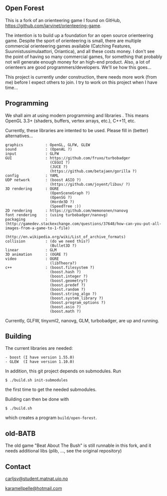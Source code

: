Open Forest
--------------------

This is a fork of an orienteering game I found on GitHub, https://github.com/jarvinet/orienteering-game.

The intention is to build up a foundation for an open source orienteering game. Despite the sport of 
orienteering is small, there are multiple commercial orienteering games available (Catching Features, 
Suunnistussimulaattori, Oriantica), and all these costs money. I don't see the point of having so many
commercial games, for something that probably not will generate enough money for an high-end product.
Also, a lot of orienteers are good programmers/developers. We'll se how this goes...

This project is currently under construction, there needs more work (from me) before I expect others
to join. I try to work on this project when I have time...


Programming
--------------------

We shall aim at using modern programming and libraries . This means OpenGL 3.3+ (shaders, buffers, 
vertex arrays, etc.), C++11, etc.

Currently, these libraries are intented to be used. Please fill in (better) alternatives...

    graphics          : OpenGL, GLFW, GLEW
    sound             : (OpenAL ?)
    input             : GLFW
    GUI               : https://github.com/fruxo/turbobadger          
                        (CEGUI ?)
                        (JUCE ?)
                        (https://github.com/betajaen/gorilla ?)
    config            : YAML
    UDP network       : (boost ASIO ?)
                        (https://github.com/joyent/libuv/ ?)
    3D rendering      : OGRE                                          
                        (OpenSceneGraph ?)
                        (OpenSG ?)
                        (Horde3D ?)
                        (SpeedTree :))
    2D rendering      : https://github.com/memononen/nanovg
    font rendering    : (using turbobadger/nanovg) 
    packaging         : (http://gamedev.stackexchange.com/questions/37648/how-can-you-put-all-images-from-a-game-to-1-file)
                        (http://en.wikipedia.org/wiki/List_of_archive_formats)
    collision         : (do we need this?)
                        (Bullet3D ?)
    linear            : GLM
    3D animation      : (OGRE ?)
    video             : OGRE
                        (libTheora?)
    c++               : (boost.filesystem ?)
                        (boost.hash ?)
                        (boost.integer ?)
                        (boost.geometry?)
                        (boost.predef ?)
                        (boost.random ?)
                        (boost.string_algo ?)
                        (boost.system_library ?)
                        (boost.program_options ?)
                        (boost.asio ?)
                        (boost.math ?)


Currently, GLFW, tinyxml2, nanovg, GLM, turbobadger, are up and running. 


Building
--------------------

The current libraries are needed:

    - boost (I have version 1.55.0)
    - GLEW  (I have version 1.10.0)

In addition, this git project depends on submodules. Run

    $ ./build.sh init-submodules

the first time to get the needed submodules. 

Building can then be done with

    $ ./build.sh

which creates a program `build/open-forest`.



old-BATB
---------------------
The old game "Beat About The Bush" is still runnable in this fork, and
it needs additional libs (plib, ..., see the original repository)


Contact
----------------
<carljsv@student.matnat.uio.no>

<karamellpelle@hotmail.com>
